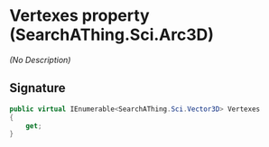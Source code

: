 # Vertexes property (SearchAThing.Sci.Arc3D)
_(No Description)_

## Signature
```csharp
public virtual IEnumerable<SearchAThing.Sci.Vector3D> Vertexes
{
    get;
}
```
